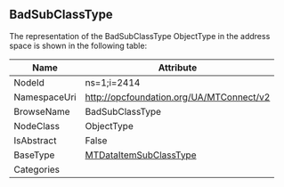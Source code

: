 <!-- objecttype -->
## BadSubClassType
  
<!-- end of text -->
The representation of the BadSubClassType ObjectType in the address space is shown in the following table:  

|Name|Attribute|
|---|---|
|NodeId|ns=1;i=2414|
|NamespaceUri|http://opcfoundation.org/UA/MTConnect/v2|
|BrowseName|BadSubClassType|
|NodeClass|ObjectType|
|IsAbstract|False|
|BaseType|[MTDataItemSubClassType](../../ObjectTypes/MTDataItemSubClassType/readme.md)|
|Categories||


